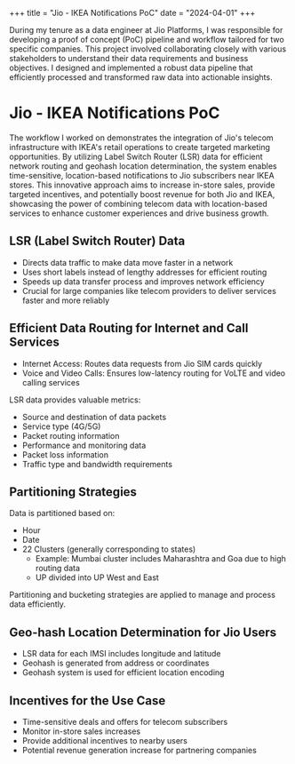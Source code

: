 +++
title = "Jio - IKEA Notifications PoC"
date = "2024-04-01"
+++

During my tenure as a data engineer at Jio Platforms, I was responsible for developing a proof of concept (PoC) pipeline and workflow tailored for two specific companies. This project involved collaborating closely with various stakeholders to understand their data requirements and business objectives. I designed and implemented a robust data pipeline that efficiently processed and transformed raw data into actionable insights.
<!--more-->

# Jio - IKEA Notifications PoC
The workflow I worked on demonstrates the integration of Jio's telecom infrastructure with IKEA's retail operations to create targeted marketing opportunities. By utilizing Label Switch Router (LSR) data for efficient network routing and geohash location determination, the system enables time-sensitive, location-based notifications to Jio subscribers near IKEA stores. This innovative approach aims to increase in-store sales, provide targeted incentives, and potentially boost revenue for both Jio and IKEA, showcasing the power of combining telecom data with location-based services to enhance customer experiences and drive business growth.

## LSR (Label Switch Router) Data

- Directs data traffic to make data move faster in a network
- Uses short labels instead of lengthy addresses for efficient routing
- Speeds up data transfer process and improves network efficiency
- Crucial for large companies like telecom providers to deliver services faster and more reliably

## Efficient Data Routing for Internet and Call Services

- Internet Access: Routes data requests from Jio SIM cards quickly
- Voice and Video Calls: Ensures low-latency routing for VoLTE and video calling services

LSR data provides valuable metrics:
- Source and destination of data packets
- Service type (4G/5G)
- Packet routing information
- Performance and monitoring data
- Packet loss information
- Traffic type and bandwidth requirements

## Partitioning Strategies

Data is partitioned based on:
- Hour
- Date
- 22 Clusters (generally corresponding to states)
  - Example: Mumbai cluster includes Maharashtra and Goa due to high routing data
  - UP divided into UP West and East

Partitioning and bucketing strategies are applied to manage and process data efficiently.

## Geo-hash Location Determination for Jio Users

- LSR data for each IMSI includes longitude and latitude
- Geohash is generated from address or coordinates
- Geohash system is used for efficient location encoding

## Incentives for the Use Case

- Time-sensitive deals and offers for telecom subscribers
- Monitor in-store sales increases
- Provide additional incentives to nearby users
- Potential revenue generation increase for partnering companies